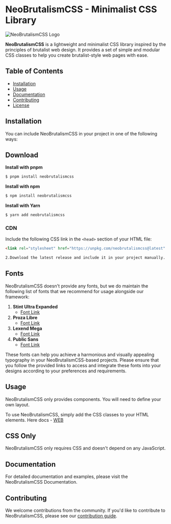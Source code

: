 # NeoBrutalismCSS - Minimalist CSS Library

![NeoBrutalismCSS Logo](https://i.ibb.co/RgzGnnZ/logo.png)

**NeoBrutalismCSS** is a lightweight and minimalist CSS library inspired by the principles of brutalist web design. It provides a set of simple and modular CSS classes to help you create brutalist-style web pages with ease.

## Table of Contents

- [Installation](#installation)
- [Usage](#usage)
- [Documentation](#documentation)
- [Contributing](#contributing)
- [License](#license)

## Installation

You can include NeoBrutalismCSS in your project in one of the following ways:

## Download

**Install with pnpm**

```sh
$ pnpm install neobrutalismcss
```

**Install with npm**

```sh
$ npm install neobrutalismcss
```

**Install with Yarn**

```sh
$ yarn add neobrutalismcss
```

### CDN

Include the following CSS link in the `<head>` section of your HTML file:

```html
<link rel="stylesheet" href="https://unpkg.com/neobrutalismcss@latest" />

2.Download the latest release and include it in your project manually.
```

## Fonts

NeoBrutalismCSS doesn't provide any fonts, but we do maintain the following list of fonts that we recommend for usage alongside our framework:

1. **Stint Ultra Expanded**
   - [Font Link](https://fonts.google.com/specimen/Stint+Ultra+Expanded)
2. **Proza Libre**
   - [Font Link](https://fonts.google.com/specimen/Proza+Libre)
3. **Lexend Mega**
   - [Font Link](https://fonts.google.com/specimen/Lexend+Mega)
4. **Public Sans**
   - [Font Link](https://fonts.google.com/specimen/Public+Sans)

These fonts can help you achieve a harmonious and visually appealing typography in your NeoBrutalismCSS-based projects. Please ensure that you follow the provided links to access and integrate these fonts into your designs according to your preferences and requirements.

## Usage

NeoBrutalismCSS only provides components. You will need to define your own layout.

To use NeoBrutalismCSS, simply add the CSS classes to your HTML elements.
Here docs - [WEB](https://matifandy8.github.io/NeoBrutalismCSS/)

## CSS Only

NeoBrutalismCSS only requires CSS and doesn't depend on any JavaScript.

## Documentation

For detailed documentation and examples, please visit the NeoBrutalismCSS Documentation.

## Contributing

We welcome contributions from the community. If you'd like to contribute to NeoBrutalismCSS, please see our [contribution guide](https://github.com/matifandy8/NeoBrutalismCSS/blob/main/.github/CONTRIBUTING.md).
